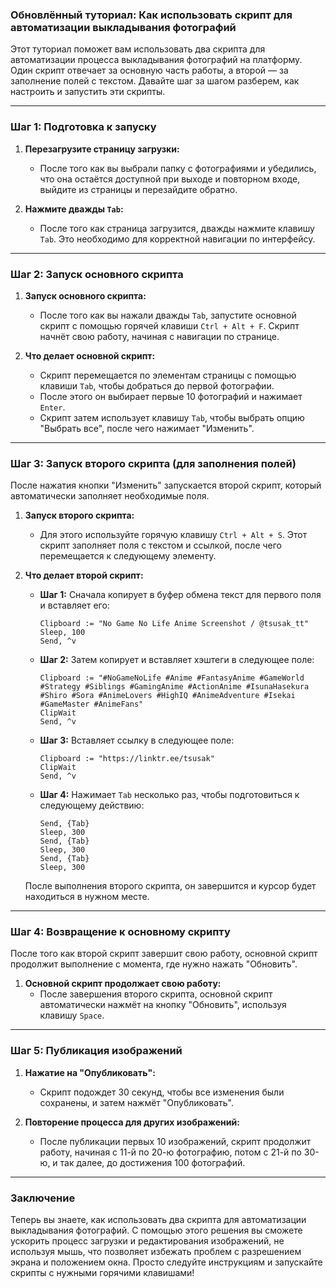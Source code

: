 ### Обновлённый туториал: Как использовать скрипт для автоматизации выкладывания фотографий

Этот туториал поможет вам использовать два скрипта для автоматизации процесса выкладывания фотографий на платформу. Один скрипт отвечает за основную часть работы, а второй — за заполнение полей с текстом. Давайте шаг за шагом разберем, как настроить и запустить эти скрипты.

---

### Шаг 1: Подготовка к запуску

1. **Перезагрузите страницу загрузки:**
   - После того как вы выбрали папку с фотографиями и убедились, что она остаётся доступной при выходе и повторном входе, выйдите из страницы и перезайдите обратно.

2. **Нажмите дважды `Tab`:**
   - После того как страница загрузится, дважды нажмите клавишу `Tab`. Это необходимо для корректной навигации по интерфейсу.

---

### Шаг 2: Запуск основного скрипта

1. **Запуск основного скрипта:**
   - После того как вы нажали дважды `Tab`, запустите основной скрипт с помощью горячей клавиши `Ctrl + Alt + F`. Скрипт начнёт свою работу, начиная с навигации по странице.

2. **Что делает основной скрипт:**
   - Скрипт перемещается по элементам страницы с помощью клавиши `Tab`, чтобы добраться до первой фотографии.
   - После этого он выбирает первые 10 фотографий и нажимает `Enter`.
   - Скрипт затем использует клавишу `Tab`, чтобы выбрать опцию "Выбрать все", после чего нажимает "Изменить".

---

### Шаг 3: Запуск второго скрипта (для заполнения полей)

После нажатия кнопки "Изменить" запускается второй скрипт, который автоматически заполняет необходимые поля.

1. **Запуск второго скрипта:**
   - Для этого используйте горячую клавишу `Ctrl + Alt + S`. Этот скрипт заполняет поля с текстом и ссылкой, после чего перемещается к следующему элементу.

2. **Что делает второй скрипт:**
   - **Шаг 1:** Сначала копирует в буфер обмена текст для первого поля и вставляет его:
     ```ahk
     Clipboard := "No Game No Life Anime Screenshot / @tsusak_tt"
     Sleep, 100
     Send, ^v
     ```
   - **Шаг 2:** Затем копирует и вставляет хэштеги в следующее поле:
     ```ahk
     Clipboard := "#NoGameNoLife #Anime #FantasyAnime #GameWorld #Strategy #Siblings #GamingAnime #ActionAnime #IsunaHasekura #Shiro #Sora #AnimeLovers #HighIQ #AnimeAdventure #Isekai #GameMaster #AnimeFans"
     ClipWait
     Send, ^v
     ```
   - **Шаг 3:** Вставляет ссылку в следующее поле:
     ```ahk
     Clipboard := "https://linktr.ee/tsusak"
     ClipWait
     Send, ^v
     ```
   - **Шаг 4:** Нажимает `Tab` несколько раз, чтобы подготовиться к следующему действию:
     ```ahk
     Send, {Tab}
     Sleep, 300
     Send, {Tab}
     Sleep, 300
     Send, {Tab}
     Sleep, 300
     ```

   После выполнения второго скрипта, он завершится и курсор будет находиться в нужном месте.

---

### Шаг 4: Возвращение к основному скрипту

После того как второй скрипт завершит свою работу, основной скрипт продолжит выполнение с момента, где нужно нажать "Обновить".

1. **Основной скрипт продолжает свою работу:**
   - После завершения второго скрипта, основной скрипт автоматически нажмёт на кнопку "Обновить", используя клавишу `Space`.

---

### Шаг 5: Публикация изображений

1. **Нажатие на "Опубликовать":**
   - Скрипт подождет 30 секунд, чтобы все изменения были сохранены, и затем нажмёт "Опубликовать".

2. **Повторение процесса для других изображений:**
   - После публикации первых 10 изображений, скрипт продолжит работу, начиная с 11-й по 20-ю фотографию, потом с 21-й по 30-ю, и так далее, до достижения 100 фотографий.

---

### Заключение

Теперь вы знаете, как использовать два скрипта для автоматизации выкладывания фотографий. С помощью этого решения вы сможете ускорить процесс загрузки и редактирования изображений, не используя мышь, что позволяет избежать проблем с разрешением экрана и положением окна. Просто следуйте инструкциям и запускайте скрипты с нужными горячими клавишами!
